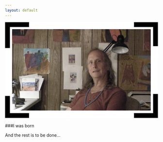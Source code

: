 ```yaml
---
layout: default
---
```



![Me](../assets/img/logo_me.png)

###I was born

And the rest is to be done...
